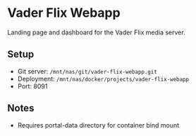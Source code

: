 # Vader Flix Webapp

Landing page and dashboard for the Vader Flix media server.

## Setup
- Git server: `/mnt/nas/git/vader-flix-webapp.git`
- Deployment: `/mnt/nas/docker/projects/vader-flix-webapp`
- Port: 8091

## Notes
- Requires portal-data directory for container bind mount 